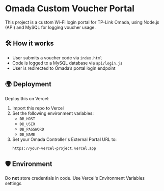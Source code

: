 # Omada Custom Voucher Portal

This project is a custom Wi-Fi login portal for TP-Link Omada, using Node.js (API) and MySQL for logging voucher usage.

## 🛠 How it works

- User submits a voucher code via `index.html`
- Code is logged to a MySQL database via `api/login.js`
- User is redirected to Omada’s portal login endpoint

## 🌍 Deployment

Deploy this on Vercel:

1. Import this repo to Vercel
2. Set the following environment variables:
   - `DB_HOST`
   - `DB_USER`
   - `DB_PASSWORD`
   - `DB_NAME`
3. Set your Omada Controller's External Portal URL to:
   ```
   https://your-vercel-project.vercel.app
   ```

## 🛡 Environment

Do **not** store credentials in code. Use Vercel's Environment Variables settings.
